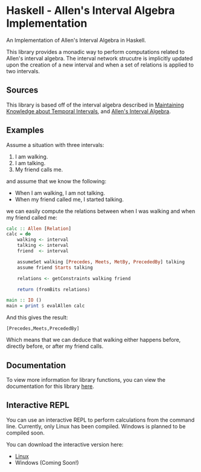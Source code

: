 # Haskell - Allen's Interval Algebra Implementation

An Implementation of Allen's Interval Algebra in Haskell.

This library provides a monadic way to perform computations related to Allen's 
interval algebra. The interval network strucutre is implicitly updated upon 
the creation of a new interval and when a set of relations is applied to two 
intervals. 

## Sources

This library is based off of the interval algebra described in
[Maintaining Knowledge about Temporal Intervals](https://cse.unl.edu/~choueiry/Documents/Allen-CACM1983.pdf), 
and [Allen's Interval Algebra](https://www.ics.uci.edu/~alspaugh/cls/shr/allen.html).

## Examples

Assume a situation with three intervals:

1. I am walking.
2. I am talking.
3. My friend calls me.

and assume that we know the following:

- When I am walking, I am not talking.
- When my friend called me, I started talking.

we can easily compute the relations between when I was walking and when my friend called me:

```haskell 
calc :: Allen [Relation]
calc = do 
    walking <- interval 
    talking <- interval 
    friend  <- interval

    assumeSet walking [Precedes, Meets, MetBy, PrecededBy] talking
    assume friend Starts talking

    relations <- getConstraints walking friend

    return (fromBits relations)

main :: IO ()
main = print $ evalAllen calc
```

And this gives the result:

```
[Precedes,Meets,PrecededBy]
```

Which means that we can deduce that walking either happens before, directly 
before, or after my friend calls.

## Documentation

To view more information for library functions, you can view the documentation 
for this library [here](https://archaversine.github.io/allen/Data-Allen.html).

## Interactive REPL

You can use an interactive REPL to perform calculations from the command line.
Currently, only Linux has been compiled. Windows is planned to be compiled soon.

You can download the interactive version here: 

- [Linux](https://github.com/Archaversine/allen/releases/tag/v1.0.1-linux)
- Windows (Coming Soon!)
